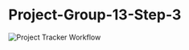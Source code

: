 # Project-Group-13-Step-3

![Project Tracker Workflow](https://github.com/nccoutinho/Project-Group-13-Step-3/actions/workflows/project_tracker_workflow.yml/badge.svg)
